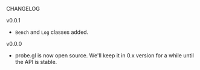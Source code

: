 CHANGELOG

v0.0.1
- `Bench` and `Log` classes added.

v0.0.0
- probe.gl is now open source. We'll keep it in 0.x version for a while until the API is stable.